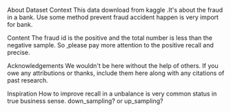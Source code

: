 About Dataset
Context
This data download from kaggle .It's about the fraud in a bank.
Use some method prevent fraud accident happen is very import for bank.

Content
The fraud id is the positive and the total number is less than the negative sample.
So ,please pay more attention to the positive recall and precise.

Acknowledgements
We wouldn't be here without the help of others. If you owe any attributions or thanks, include them here along with any citations of past research.

Inspiration
How to improve recall in a unbalance is very common status in true business sense.
down_sampling? or up_sampling?
